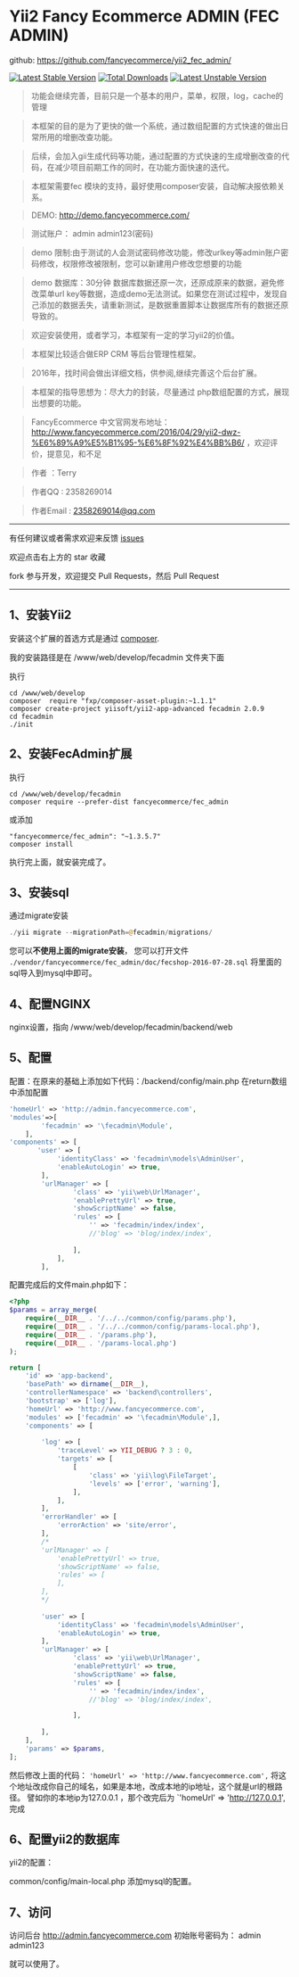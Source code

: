 
Yii2 Fancy Ecommerce ADMIN  (FEC ADMIN)
=========


github: https://github.com/fancyecommerce/yii2_fec_admin/

[![Latest Stable Version](https://poser.pugx.org/fancyecommerce/fec_admin/v/stable)](https://packagist.org/packages/fancyecommerce/fec_admin) [![Total Downloads](https://poser.pugx.org/fancyecommerce/fec_admin/downloads)](https://packagist.org/packages/fancyecommerce/fec_admin) [![Latest Unstable Version](https://poser.pugx.org/fancyecommerce/fec_admin/v/unstable)](https://packagist.org/packages/fancyecommerce/fec_admin)

> 功能会继续完善，目前只是一个基本的用户，菜单，权限，log，cache的管理

> 本框架的目的是为了更快的做一个系统，通过数组配置的方式快速的做出日常所用的增删改查功能。

> 后续，会加入gii生成代码等功能，通过配置的方式快速的生成增删改查的代码，在减少项目前期工作的同时，在功能方面快速的迭代。

> 本框架需要fec 模块的支持，最好使用composer安装，自动解决报依赖关系。

> DEMO:  http://demo.fancyecommerce.com/          

> 测试账户：	admin	admin123(密码)   

> demo 限制:由于测试的人会测试密码修改功能，修改urlkey等admin账户密码修改，权限修改被限制，您可以新建用户修改您想要的功能

> demo 数据库：30分钟 数据库数据还原一次，还原成原来的数据，避免修改菜单url key等数据，造成demo无法测试。如果您在测试过程中，发现自己添加的数据丢失，请重新测试，是数据重置脚本让数据库所有的数据还原导致的。

> 欢迎安装使用，或者学习，本框架有一定的学习yii2的价值。

> 本框架比较适合做ERP CRM  等后台管理性框架。

> 2016年，找时间会做出详细文档，供参阅,继续完善这个后台扩展。

> 本框架的指导思想为：尽大力的封装，尽量通过 php数组配置的方式，展现出想要的功能。

> FancyEcommerce 中文官网发布地址：http://www.fancyecommerce.com/2016/04/29/yii2-dwz-%E6%89%A9%E5%B1%95-%E6%8F%92%E4%BB%B6/ ，欢迎评价，提意见，和不足

> 作者		：Terry

> 作者QQ	: 2358269014

> 作者Email	: 2358269014@qq.com

---
有任何建议或者需求欢迎来反馈 [issues](../../issues)

欢迎点击右上方的 star 收藏

fork 参与开发，欢迎提交 Pull Requests，然后 Pull Request

---


1、安装Yii2
------------

安装这个扩展的首选方式是通过 [composer](http://getcomposer.org/download/).

我的安装路径是在 /www/web/develop/fecadmin 文件夹下面

执行

```
cd /www/web/develop
composer  require "fxp/composer-asset-plugin:~1.1.1"
composer create-project yiisoft/yii2-app-advanced fecadmin 2.0.9
cd fecadmin
./init

```



2、安装FecAdmin扩展
------------

执行

```
cd /www/web/develop/fecadmin
composer require --prefer-dist fancyecommerce/fec_admin

```
或添加

```
"fancyecommerce/fec_admin": "~1.3.5.7"
composer install
```

执行完上面，就安装完成了。

3、安装sql
------------
通过migrate安装

```php
./yii migrate --migrationPath=@fecadmin/migrations/
```

您可以**不使用上面的migrate安装**，
您可以打开文件 `./vendor/fancyecommerce/fec_admin/doc/fecshop-2016-07-28.sql`
将里面的sql导入到mysql中即可。

4、配置NGINX
------------

nginx设置，指向  /www/web/develop/fecadmin/backend/web



5、配置
------------

配置：在原来的基础上添加如下代码：/backend/config/main.php  在return数组中添加配置
```php
'homeUrl' => 'http://admin.fancyecommerce.com',
'modules'=>[
		'fecadmin' => '\fecadmin\Module',
	],
'components' => [
       'user' => [
            'identityClass' => 'fecadmin\models\AdminUser',
            'enableAutoLogin' => true,
        ],
        'urlManager' => [
    			'class' => 'yii\web\UrlManager',
    			'enablePrettyUrl' => true,
    			'showScriptName' => false,
    			'rules' => [
    				'' => 'fecadmin/index/index',
    				//'blog' => 'blog/index/index',
    				
    			],
    		],
    	],
```

配置完成后的文件main.php如下：

```php
<?php
$params = array_merge(
    require(__DIR__ . '/../../common/config/params.php'),
    require(__DIR__ . '/../../common/config/params-local.php'),
    require(__DIR__ . '/params.php'),
    require(__DIR__ . '/params-local.php')
);

return [
    'id' => 'app-backend',
    'basePath' => dirname(__DIR__),
    'controllerNamespace' => 'backend\controllers',
    'bootstrap' => ['log'],
	'homeUrl' => 'http://www.fancyecommerce.com',
    'modules' => ['fecadmin' => '\fecadmin\Module',],
    'components' => [
        
        'log' => [
            'traceLevel' => YII_DEBUG ? 3 : 0,
            'targets' => [
                [
                    'class' => 'yii\log\FileTarget',
                    'levels' => ['error', 'warning'],
                ],
            ],
        ],
        'errorHandler' => [
            'errorAction' => 'site/error',
        ],
        /*
        'urlManager' => [
            'enablePrettyUrl' => true,
            'showScriptName' => false,
            'rules' => [
            ],
        ],
        */
		
		'user' => [
            'identityClass' => 'fecadmin\models\AdminUser',
            'enableAutoLogin' => true,
        ],
        'urlManager' => [
                'class' => 'yii\web\UrlManager',
                'enablePrettyUrl' => true,
                'showScriptName' => false,
                'rules' => [
                    '' => 'fecadmin/index/index',
                    //'blog' => 'blog/index/index',

                ],
            
        ],
    ],
    'params' => $params,
];
```

然后修改上面的代码： `'homeUrl' => 'http://www.fancyecommerce.com',`
将这个地址改成你自己的域名，如果是本地，改成本地的ip地址，这个就是url的根路径。
譬如你的本地ip为127.0.0.1 ，那个改完后为
`'homeUrl' => 'http://127.0.0.1',
完成

6、配置yii2的数据库
------------

yii2的配置：

common/config/main-local.php 添加mysql的配置。


7、访问
------------

访问后台 http://admin.fancyecommerce.com
初始账号密码为：  admin   admin123


就可以使用了。



